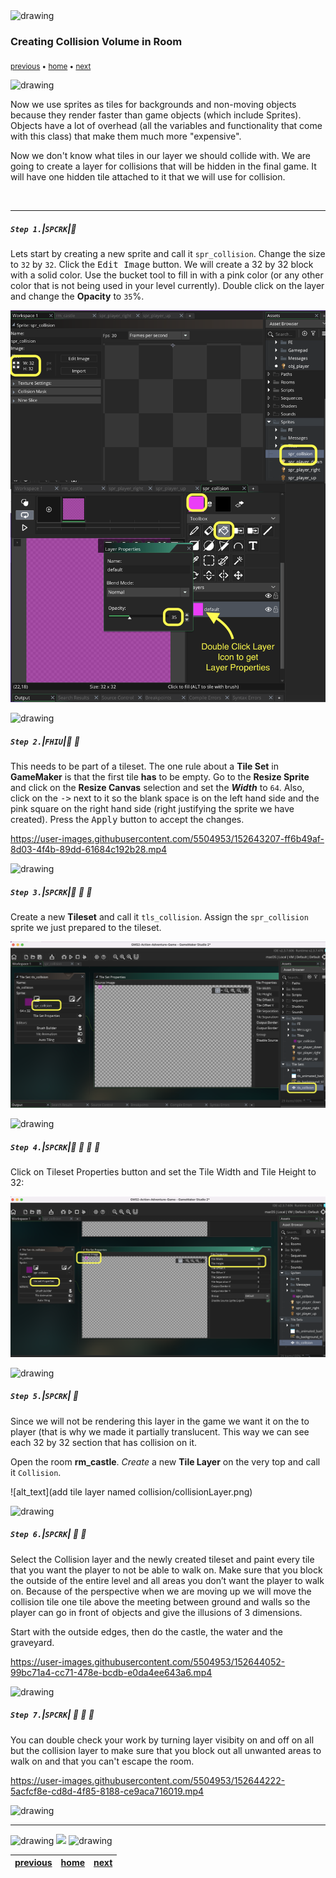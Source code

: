 <img src="https://via.placeholder.com/1000x4/45D7CA/45D7CA" alt="drawing" height="4px"/>

### Creating Collision Volume in Room

<sub>[previous](../player-anim/README.md#user-content-importing-player-animations) • [home](../README.md#user-content-gms2-ue4-space-rocks) • [next](../)</sub>

<img src="https://via.placeholder.com/1000x4/45D7CA/45D7CA" alt="drawing" height="4px"/>

Now we use sprites as tiles for backgrounds and non-moving objects because they render faster than game objects (which include Sprites). Objects have a lot of overhead (all the variables and functionality that come with this class) that make them much more &quot;expensive&quot;. 

Now we don't know what tiles in our layer we should collide with. We are going to create a layer for collisions that will be hidden in the final game. It will have one hidden tile attached to it that we will use for collision.  
    
<br>

---


##### `Step 1.`\|`SPCRK`|:small_blue_diamond:

Lets start by creating a new sprite and call it `spr_collision`. Change the size to `32` by `32`. Click the <kbd>Edit Image</kbd> button. We will create a 32 by 32 block with a solid color. Use the bucket tool to fill in with a pink color (or any other color that is not being used in your level currently). Double click on the layer and change the **Opacity** to `35`%.

![35% transparent pink collision sprite called spr_collision](images/sprCollision.png)

<img src="https://via.placeholder.com/500x2/45D7CA/45D7CA" alt="drawing" height="2px" alt = ""/>

##### `Step 2.`\|`FHIU`|:small_blue_diamond: :small_blue_diamond: 

This needs to be part of a tileset. The one rule about a **Tile Set** in **GameMaker** is that the first tile **has** to be empty. Go to the **Resize Sprite** and click on the **Resize Canvas** selection and set the ***Width*** to `64`. Also, click on the <kbd>-></kbd> next to it so the blank space is on the left hand side and the pink square on the right hand side (right justifying the sprite we have created). Press the <kbd>Apply</kbd> button to accept the changes.

https://user-images.githubusercontent.com/5504953/152643207-ff6b49af-8d03-4f4b-89dd-61684c192b28.mp4

<img src="https://via.placeholder.com/500x2/45D7CA/45D7CA" alt="drawing" height="2px" alt = ""/>

##### `Step 3.`\|`SPCRK`|:small_blue_diamond: :small_blue_diamond: :small_blue_diamond:

Create a new **Tileset** and call it `tls_collision`. Assign the `spr_collision` sprite we just prepared to the tileset.

![create tileset tls_collision and assign spr_collision](images/tlsCollision.png)

<img src="https://via.placeholder.com/500x2/45D7CA/45D7CA" alt="drawing" height="2px" alt = ""/>

##### `Step 4.`\|`SPCRK`|:small_blue_diamond: :small_blue_diamond: :small_blue_diamond: :small_blue_diamond:

Click on Tileset Properties button and set the Tile Width and Tile Height to 32:

![change tileset width and height ot 32](images/resizeTileset.png)

<img src="https://via.placeholder.com/500x2/45D7CA/45D7CA" alt="drawing" height="2px" alt = ""/>

##### `Step 5.`\|`SPCRK`| :small_orange_diamond:

Since we will not be rendering this layer in the game we want it on the to player (that is why we made it partially translucent.  This way we can see each 32 by 32 section that has collision on it.  

Open the room **rm_castle**. *Create* a new **Tile Layer** on the very top and call it `Collision`.

![alt_text](add tile layer named collision/collisionLayer.png)

<img src="https://via.placeholder.com/500x2/45D7CA/45D7CA" alt="drawing" height="2px" alt = ""/>

##### `Step 6.`\|`SPCRK`| :small_orange_diamond: :small_blue_diamond:

Select the Collision layer and the newly created tileset and paint every tile that you want the player to not be able to walk on. Make sure that you block the outside of the entire level and all areas you don’t want the player to walk on. Because of the perspective when we are moving up we will move the collision tile one tile above the meeting between ground and walls so the player can go in front of objects and give the illusions of 3 dimensions. 

Start with the outside edges, then do the castle, the water and the graveyard.

https://user-images.githubusercontent.com/5504953/152644052-99bc71a4-cc71-478e-bcdb-e0da4ee643a6.mp4

<img src="https://via.placeholder.com/500x2/45D7CA/45D7CA" alt="drawing" height="2px" alt = ""/>

##### `Step 7.`\|`SPCRK`| :small_orange_diamond: :small_blue_diamond: :small_blue_diamond:

You can double check your work by turning layer visibity on and off on all but the collision layer to make sure that you block out all unwanted areas to walk on and that you can't escape the room.

https://user-images.githubusercontent.com/5504953/152644222-5acfcf8e-cd8d-4f85-8188-ce9aca716019.mp4

<img src="https://via.placeholder.com/500x2/45D7CA/45D7CA" alt="drawing" height="2px" alt = ""/>

___


<img src="https://via.placeholder.com/1000x4/dba81a/dba81a" alt="drawing" height="4px" alt = ""/>

<img src="https://via.placeholder.com/1000x100/45D7CA/000000/?text=Next Up - ADD NEXT PAGE">

<img src="https://via.placeholder.com/1000x4/dba81a/dba81a" alt="drawing" height="4px" alt = ""/>

| [previous](../player-anim/README.md#user-content-importing-player-animations)| [home](../README.md#user-content-gms2-ue4-space-rocks) | [next](../)|
|---|---|---|
